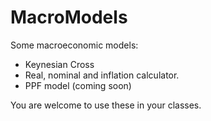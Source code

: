 # MacroModels
Some macroeconomic models:
* Keynesian Cross
* Real, nominal and inflation calculator.
* PPF model (coming soon)

You are welcome to use these in your classes.
